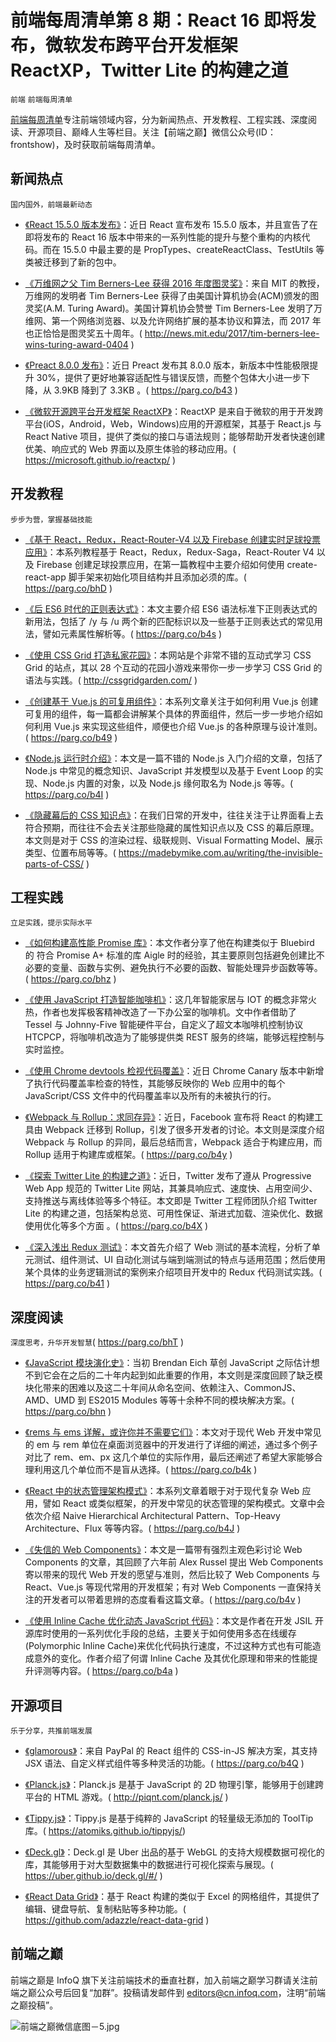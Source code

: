 ﻿# 前端每周清单第 8 期：React 16 即将发布，微软发布跨平台开发框架 ReactXP，Twitter Lite 的构建之道

`前端` `前端每周清单`

[前端每周清单](http://www.infoq.com/cn/FE-Weekly)专注前端领域内容，分为新闻热点、开发教程、工程实践、深度阅读、开源项目、巅峰人生等栏目。关注【前端之巅】微信公众号(ID：frontshow)，及时获取前端每周清单。

## 新闻热点

`国内国外，前端最新动态`

- [《React 15.5.0 版本发布》](https://parg.co/b4W)：近日 React 宣布发布 15.5.0 版本，并且宣告了在即将发布的 React 16 版本中带来的一系列性能的提升与整个重构的内核代码。而在 15.5.0 中最主要的是 PropTypes、createReactClass、TestUtils 等类被迁移到了新的包中。

- [《万维网之父 Tim Berners-Lee 获得 2016 年度图灵奖》](http://news.mit.edu/2017/tim-berners-lee-wins-turing-award-0404)：来自 MIT 的教授，万维网的发明者 Tim Berners-Lee 获得了由美国计算机协会(ACM)颁发的图灵奖(A.M. Turing Award)。美国计算机协会赞誉 Tim Berners-Lee 发明了万维网、第一个网络浏览器、以及允许网络扩展的基本协议和算法，而 2017 年也正恰恰是图灵奖五十周年。( http://news.mit.edu/2017/tim-berners-lee-wins-turing-award-0404 )

- [《Preact 8.0.0 发布》](https://parg.co/b43)：近日 Preact 发布其 8.0.0 版本，新版本中性能极限提升 30%，提供了更好地兼容适配性与错误反馈，而整个包体大小进一步下降，从 3.9KB 降到了 3.3KB 。( https://parg.co/b43 )

- [《微软开源跨平台开发框架 ReactXP》](https://microsoft.github.io/reactxp/)：ReactXP 是来自于微软的用于开发跨平台(iOS，Android，Web，Windows)应用的开源框架，其基于 React.js 与 React Native 项目，提供了类似的接口与语法规则；能够帮助开发者快速创建优美、响应式的 Web 界面以及原生体验的移动应用。( https://microsoft.github.io/reactxp/ )

## 开发教程

`步步为营，掌握基础技能`

- [《基于 React，Redux，React-Router-V4 以及 Firebase 创建实时足球投票应用》](https://parg.co/bhD)：本系列教程基于 React，Redux，Redux-Saga，React-Router V4 以及 Firebase 创建足球投票应用，在第一篇教程中主要介绍如何使用 create-react-app 脚手架来初始化项目结构并且添加必须的库。( https://parg.co/bhD )

- [《后 ES6 时代的正则表达式》](https://parg.co/b4s)：本文主要介绍 ES6 语法标准下正则表达式的新用法，包括了 /y 与 /u 两个新的匹配标识以及一些基于正则表达式的常见用法，譬如元素属性解析等。( https://parg.co/b4s )

- [《使用 CSS Grid 打造私家花园》](http://cssgridgarden.com/)：本网站是个非常不错的互动式学习 CSS Grid 的站点，其以 28 个互动的花园小游戏来带你一步一步学习 CSS Grid 的语法与实践。( http://cssgridgarden.com/ )

- [《创建基于 Vue.js 的可复用组件》](https://parg.co/b49)：本系列文章关注于如何利用 Vue.js 创建可复用的组件，每一篇都会讲解某个具体的界面组件，然后一步一步地介绍如何利用 Vue.js 来实现这些组件，顺便也介绍 Vue.js 的各种原理与设计准则。( https://parg.co/b49 )

- [《Node.js 运行时介绍》](https://parg.co/b4I)：本文是一篇不错的 Node.js 入门介绍的文章，包括了 Node.js 中常见的概念知识、JavaScript 并发模型以及基于 Event Loop 的实现、Node.js 内置的对象，以及 Node.js 缘何取名为 Node.js 等等。( https://parg.co/b4I )

- [《隐藏幕后的 CSS 知识点》](https://madebymike.com.au/writing/the-invisible-parts-of-CSS/)：在我们日常的开发中，往往关注于让界面看上去符合预期，而往往不会去关注那些隐藏的属性知识点以及 CSS 的幕后原理。本文则是对于 CSS 的渲染过程、级联规则、Visual Formatting Model、展示类型、位置布局等等。( https://madebymike.com.au/writing/the-invisible-parts-of-CSS/ )

## 工程实践

`立足实践，提示实际水平`

- [《如何构建高性能 Promise 库》](https://parg.co/bhz)：本文作者分享了他在构建类似于 Bluebird 的 符合 Promise A+ 标准的库 Aigle 时的经验，其主要原则包括避免创建比不必要的变量、函数与实例、避免执行不必要的函数、智能处理异步函数等等。( https://parg.co/bhz )

- [《使用 JavaScript 打造智能咖啡机》](https://parg.co/bhT)：这几年智能家居与 IOT 的概念非常火热，作者也发挥极客精神改造了一下办公室的咖啡机。文中作者借助了 Tessel 与 Johnny-Five 智能硬件平台，自定义了超文本咖啡机控制协议 HTCPCP，将咖啡机改造为了能够提供类 REST 服务的终端，能够远程控制与实时监控。

- [《使用 Chrome devtools 检视代码覆盖》](https://parg.co/b4p)：近日 Chrome Canary 版本中新增了执行代码覆盖率检查的特性，其能够反映你的 Web 应用中的每个 JavaScript/CSS 文件中的代码覆盖率以及所有的未被执行的行。

- [《Webpack 与 Rollup：求同存异》](https://parg.co/b4y)：近日，Facebook 宣布将 React 的构建工具由 Webpack 迁移到 Rollup，引发了很多开发者的讨论。本文则是深度介绍 Webpack 与 Rollup 的异同，最后总结而言，Webpack 适合于构建应用，而 Rollup 适用于构建库或框架。( https://parg.co/b4y )

- [《探索 Twitter Lite 的构建之道》](https://parg.co/b4X)：近日，Twitter 发布了遵从 Progressive Web App 规范的 Twitter Lite 网站，其兼具响应式、速度快、占用空间少、支持推送与离线体验等多个特征。本文即是 Twitter 工程师团队介绍 Twitter Lite 的构建之道，包括架构总览、可用性保证、渐进式加载、渲染优化、数据使用优化等多个方面 。( https://parg.co/b4X )

- [《深入浅出 Redux 测试》](https://parg.co/b41)：本文首先介绍了 Web 测试的基本流程，分析了单元测试、组件测试、UI 自动化测试与端到端测试的特点与适用范围；然后使用某个具体的业务逻辑测试的案例来介绍项目开发中的 Redux 代码测试实践。( https://parg.co/b41 )

## 深度阅读

`深度思考，升华开发智慧`( https://parg.co/bhT )

- [《JavaScript 模块演化史》](https://parg.co/bhn)：当初 Brendan Eich 草创 JavaScript 之际估计想不到它会在之后的二十年内起到如此重要的作用，本文则是深度回顾了缺乏模块化带来的困难以及这二十年间从命名空间、依赖注入、CommonJS、AMD、UMD 到 ES2015 Modules 等等十余种不同的模块解决方案。( https://parg.co/bhn )

- [《rems 与 ems 详解，或许你并不需要它们》](https://parg.co/b4k)：本文对于现代 Web 开发中常见的 em 与 rem 单位在桌面浏览器中的开发进行了详细的阐述，通过多个例子对比了 rem、em、px 这几个单位的实际作用，最后还阐述了希望大家能够合理利用这几个单位而不是盲从选择。( https://parg.co/b4k )

- [《React 中的状态管理架构模式》](https://parg.co/b4J)：本系列文章着眼于对于现代复杂 Web 应用，譬如 React 或类似框架，的开发中常见的状态管理的架构模式。文章中会依次介绍 Naive Hierarchical Architectural Pattern、Top-Heavy Architecture、Flux 等等内容。( https://parg.co/b4J )

- [《失信的 Web Components》](https://parg.co/b4v)：本文是一篇带有强烈主观色彩讨论 Web Components 的文章，其回顾了六年前 Alex Russel 提出 Web Components 寄以带来的现代 Web 开发的愿望与准则，然后比较了 Web Components 与 React、Vue.js 等现代常用的开发框架；有对 Web Components 一直保持关注的开发者可以带着思辨的态度看看这篇文章。( https://parg.co/b4v )

- [《使用 Inline Cache 优化动态 JavaScript 代码》](https://parg.co/b4a)：本文是作者在开发 JSIL 开源库时使用的一系列优化手段的总结，主要关于如何使用多态在线缓存(Polymorphic Inline Cache)来优化代码执行速度，不过这种方式也有可能造成意外的变化。作者介绍了何谓 Inline Cache 及其优化原理和带来的性能提升评测等内容。( https://parg.co/b4a )

## 开源项目

`乐于分享，共推前端发展`

- [《glamorous》](https://parg.co/b4Q)：来自 PayPal 的 React 组件的 CSS-in-JS 解决方案，其支持 JSX 语法、自定义样式组件等多种灵活的功能。( https://parg.co/b4Q )

- [《Planck.js》](http://piqnt.com/planck.js/)：Planck.js 是基于 JavaScript 的 2D 物理引擎，能够用于创建跨平台的 HTML 游戏。( http://piqnt.com/planck.js/ )

- [《Tippy.js》](https://atomiks.github.io/tippyjs/)：Tippy.js 是基于纯粹的 JavaScript 的轻量级无添加的 ToolTip 库。( https://atomiks.github.io/tippyjs/)

- [《Deck.gl》](https://uber.github.io/deck.gl/#/)：Deck.gl 是 Uber 出品的基于 WebGL 的支持大规模数据可视化的库，其能够用于对大型数据集中的数据进行可视化探索与展现。( https://uber.github.io/deck.gl/#/ )

- [《React Data Grid》](https://github.com/adazzle/react-data-grid)：基于 React 构建的类似于 Excel 的网格组件，其提供了编辑、键盘导航、复制粘贴等多种功能。( https://github.com/adazzle/react-data-grid )

## 前端之巅

前端之巅是 InfoQ 旗下关注前端技术的垂直社群，加入前端之巅学习群请关注前端之巅公众号后回复“加群”。投稿请发邮件到 editors@cn.infoq.com，注明“前端之巅投稿”。

![前端之巅微信底图－5.jpg](http://upload-images.jianshu.io/upload_images/1647496-01712a993d2b23de.jpg?imageMogr2/auto-orient/strip%7CimageView2/2/w/1240)
